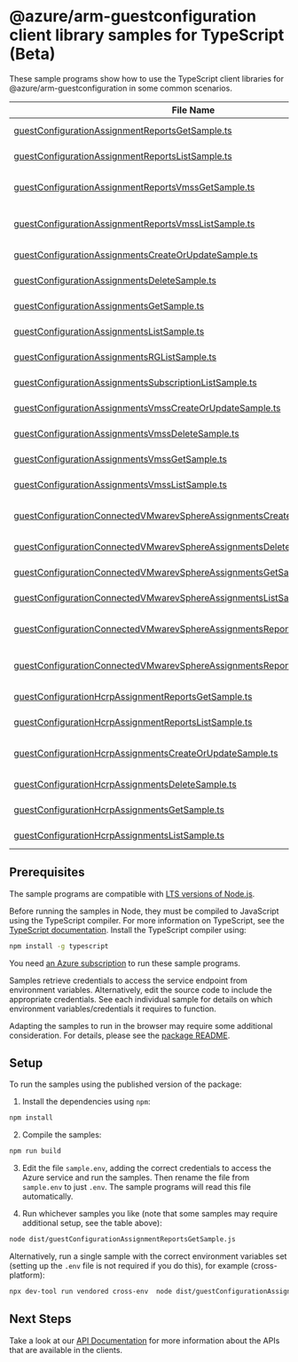 # @azure/arm-guestconfiguration client library samples for TypeScript (Beta)

These sample programs show how to use the TypeScript client libraries for @azure/arm-guestconfiguration in some common scenarios.

| **File Name**                                                                                                                                         | **Description**                                                                                                                                                                           |
| ----------------------------------------------------------------------------------------------------------------------------------------------------- | ----------------------------------------------------------------------------------------------------------------------------------------------------------------------------------------- |
| [guestConfigurationAssignmentReportsGetSample.ts][guestconfigurationassignmentreportsgetsample]                                                       | get a report for the guest configuration assignment, by reportId. x-ms-original-file: 2024-04-05/getGuestConfigurationAssignmentReportById.json                                           |
| [guestConfigurationAssignmentReportsListSample.ts][guestconfigurationassignmentreportslistsample]                                                     | list all reports for the guest configuration assignment, latest report first. x-ms-original-file: 2024-04-05/listAllGuestConfigurationAssignmentReports.json                              |
| [guestConfigurationAssignmentReportsVmssGetSample.ts][guestconfigurationassignmentreportsvmssgetsample]                                               | get a report for the VMSS guest configuration assignment, by reportId. x-ms-original-file: 2024-04-05/getVMSSGuestConfigurationAssignmentReportById.json                                  |
| [guestConfigurationAssignmentReportsVmssListSample.ts][guestconfigurationassignmentreportsvmsslistsample]                                             | list all reports for the VMSS guest configuration assignment, latest report first. x-ms-original-file: 2024-04-05/listAllVMSSGuestConfigurationAssignmentReports.json                     |
| [guestConfigurationAssignmentsCreateOrUpdateSample.ts][guestconfigurationassignmentscreateorupdatesample]                                             | creates an association between a VM and guest configuration x-ms-original-file: 2024-04-05/createOrUpdateGuestConfigurationAssignment.json                                                |
| [guestConfigurationAssignmentsDeleteSample.ts][guestconfigurationassignmentsdeletesample]                                                             | delete a guest configuration assignment x-ms-original-file: 2024-04-05/deleteGuestConfigurationAssignment.json                                                                            |
| [guestConfigurationAssignmentsGetSample.ts][guestconfigurationassignmentsgetsample]                                                                   | get information about a guest configuration assignment x-ms-original-file: 2024-04-05/getGuestConfigurationAssignment.json                                                                |
| [guestConfigurationAssignmentsListSample.ts][guestconfigurationassignmentslistsample]                                                                 | list all guest configuration assignments for a virtual machine. x-ms-original-file: 2024-04-05/listGuestConfigurationAssignments.json                                                     |
| [guestConfigurationAssignmentsRGListSample.ts][guestconfigurationassignmentsrglistsample]                                                             | list all guest configuration assignments for a resource group. x-ms-original-file: 2024-04-05/listRGGuestConfigurationAssignments.json                                                    |
| [guestConfigurationAssignmentsSubscriptionListSample.ts][guestconfigurationassignmentssubscriptionlistsample]                                         | list all guest configuration assignments for a subscription. x-ms-original-file: 2024-04-05/listSubGuestConfigurationAssignments.json                                                     |
| [guestConfigurationAssignmentsVmssCreateOrUpdateSample.ts][guestconfigurationassignmentsvmsscreateorupdatesample]                                     | creates an association between a VMSS and guest configuration x-ms-original-file: 2024-04-05/createOrUpdateGuestConfigurationVMSSAssignment.json                                          |
| [guestConfigurationAssignmentsVmssDeleteSample.ts][guestconfigurationassignmentsvmssdeletesample]                                                     | delete a guest configuration assignment for VMSS x-ms-original-file: 2024-04-05/deleteGuestConfigurationVMSSAssignment.json                                                               |
| [guestConfigurationAssignmentsVmssGetSample.ts][guestconfigurationassignmentsvmssgetsample]                                                           | get information about a guest configuration assignment for VMSS x-ms-original-file: 2024-04-05/getVMSSGuestConfigurationAssignment.json                                                   |
| [guestConfigurationAssignmentsVmssListSample.ts][guestconfigurationassignmentsvmsslistsample]                                                         | list all guest configuration assignments for VMSS. x-ms-original-file: 2024-04-05/listVMSSGuestConfigurationAssignments.json                                                              |
| [guestConfigurationConnectedVMwarevSphereAssignmentsCreateOrUpdateSample.ts][guestconfigurationconnectedvmwarevsphereassignmentscreateorupdatesample] | creates an association between a Connected VM Sphere machine and guest configuration x-ms-original-file: 2024-04-05/createOrUpdateGuestConfigurationConnectedVMwarevSphereAssignment.json |
| [guestConfigurationConnectedVMwarevSphereAssignmentsDeleteSample.ts][guestconfigurationconnectedvmwarevsphereassignmentsdeletesample]                 | delete a guest configuration assignment x-ms-original-file: 2024-04-05/deleteGuestConfigurationConnectedVMwarevSphereAssignment.json                                                      |
| [guestConfigurationConnectedVMwarevSphereAssignmentsGetSample.ts][guestconfigurationconnectedvmwarevsphereassignmentsgetsample]                       | get information about a guest configuration assignment x-ms-original-file: 2024-04-05/getGuestConfigurationConnectedVMwarevSphereAssignment.json                                          |
| [guestConfigurationConnectedVMwarevSphereAssignmentsListSample.ts][guestconfigurationconnectedvmwarevsphereassignmentslistsample]                     | list all guest configuration assignments for an ARC machine. x-ms-original-file: 2024-04-05/listGuestConfigurationConnectedVMwarevSphereAssignments.json                                  |
| [guestConfigurationConnectedVMwarevSphereAssignmentsReportsGetSample.ts][guestconfigurationconnectedvmwarevsphereassignmentsreportsgetsample]         | get a report for the guest configuration assignment, by reportId. x-ms-original-file: 2024-04-05/getGuestConfigurationConnectedVMwarevSphereAssignmentReportById.json                     |
| [guestConfigurationConnectedVMwarevSphereAssignmentsReportsListSample.ts][guestconfigurationconnectedvmwarevsphereassignmentsreportslistsample]       | list all reports for the guest configuration assignment, latest report first. x-ms-original-file: 2024-04-05/listAllGuestConfigurationConnectedVMwarevSphereAssignmentsReports.json       |
| [guestConfigurationHcrpAssignmentReportsGetSample.ts][guestconfigurationhcrpassignmentreportsgetsample]                                               | get a report for the guest configuration assignment, by reportId. x-ms-original-file: 2024-04-05/getGuestConfigurationHCRPAssignmentReportById.json                                       |
| [guestConfigurationHcrpAssignmentReportsListSample.ts][guestconfigurationhcrpassignmentreportslistsample]                                             | list all reports for the guest configuration assignment, latest report first. x-ms-original-file: 2024-04-05/listAllGuestConfigurationHCRPAssignmentReports.json                          |
| [guestConfigurationHcrpAssignmentsCreateOrUpdateSample.ts][guestconfigurationhcrpassignmentscreateorupdatesample]                                     | creates an association between a ARC machine and guest configuration x-ms-original-file: 2024-04-05/createOrUpdateGuestConfigurationHCRPAssignment.json                                   |
| [guestConfigurationHcrpAssignmentsDeleteSample.ts][guestconfigurationhcrpassignmentsdeletesample]                                                     | delete a guest configuration assignment x-ms-original-file: 2024-04-05/deleteGuestConfigurationHCRPAssignment.json                                                                        |
| [guestConfigurationHcrpAssignmentsGetSample.ts][guestconfigurationhcrpassignmentsgetsample]                                                           | get information about a guest configuration assignment x-ms-original-file: 2024-04-05/getGuestConfigurationHCRPAssignment.json                                                            |
| [guestConfigurationHcrpAssignmentsListSample.ts][guestconfigurationhcrpassignmentslistsample]                                                         | list all guest configuration assignments for an ARC machine. x-ms-original-file: 2024-04-05/listGuestConfigurationHCRPAssignments.json                                                    |

## Prerequisites

The sample programs are compatible with [LTS versions of Node.js](https://github.com/nodejs/release#release-schedule).

Before running the samples in Node, they must be compiled to JavaScript using the TypeScript compiler. For more information on TypeScript, see the [TypeScript documentation][typescript]. Install the TypeScript compiler using:

```bash
npm install -g typescript
```

You need [an Azure subscription][freesub] to run these sample programs.

Samples retrieve credentials to access the service endpoint from environment variables. Alternatively, edit the source code to include the appropriate credentials. See each individual sample for details on which environment variables/credentials it requires to function.

Adapting the samples to run in the browser may require some additional consideration. For details, please see the [package README][package].

## Setup

To run the samples using the published version of the package:

1. Install the dependencies using `npm`:

```bash
npm install
```

2. Compile the samples:

```bash
npm run build
```

3. Edit the file `sample.env`, adding the correct credentials to access the Azure service and run the samples. Then rename the file from `sample.env` to just `.env`. The sample programs will read this file automatically.

4. Run whichever samples you like (note that some samples may require additional setup, see the table above):

```bash
node dist/guestConfigurationAssignmentReportsGetSample.js
```

Alternatively, run a single sample with the correct environment variables set (setting up the `.env` file is not required if you do this), for example (cross-platform):

```bash
npx dev-tool run vendored cross-env  node dist/guestConfigurationAssignmentReportsGetSample.js
```

## Next Steps

Take a look at our [API Documentation][apiref] for more information about the APIs that are available in the clients.

[guestconfigurationassignmentreportsgetsample]: https://github.com/Azure/azure-sdk-for-js/blob/main/sdk/guestconfiguration/arm-guestconfiguration/samples/v1-beta/typescript/src/guestConfigurationAssignmentReportsGetSample.ts
[guestconfigurationassignmentreportslistsample]: https://github.com/Azure/azure-sdk-for-js/blob/main/sdk/guestconfiguration/arm-guestconfiguration/samples/v1-beta/typescript/src/guestConfigurationAssignmentReportsListSample.ts
[guestconfigurationassignmentreportsvmssgetsample]: https://github.com/Azure/azure-sdk-for-js/blob/main/sdk/guestconfiguration/arm-guestconfiguration/samples/v1-beta/typescript/src/guestConfigurationAssignmentReportsVmssGetSample.ts
[guestconfigurationassignmentreportsvmsslistsample]: https://github.com/Azure/azure-sdk-for-js/blob/main/sdk/guestconfiguration/arm-guestconfiguration/samples/v1-beta/typescript/src/guestConfigurationAssignmentReportsVmssListSample.ts
[guestconfigurationassignmentscreateorupdatesample]: https://github.com/Azure/azure-sdk-for-js/blob/main/sdk/guestconfiguration/arm-guestconfiguration/samples/v1-beta/typescript/src/guestConfigurationAssignmentsCreateOrUpdateSample.ts
[guestconfigurationassignmentsdeletesample]: https://github.com/Azure/azure-sdk-for-js/blob/main/sdk/guestconfiguration/arm-guestconfiguration/samples/v1-beta/typescript/src/guestConfigurationAssignmentsDeleteSample.ts
[guestconfigurationassignmentsgetsample]: https://github.com/Azure/azure-sdk-for-js/blob/main/sdk/guestconfiguration/arm-guestconfiguration/samples/v1-beta/typescript/src/guestConfigurationAssignmentsGetSample.ts
[guestconfigurationassignmentslistsample]: https://github.com/Azure/azure-sdk-for-js/blob/main/sdk/guestconfiguration/arm-guestconfiguration/samples/v1-beta/typescript/src/guestConfigurationAssignmentsListSample.ts
[guestconfigurationassignmentsrglistsample]: https://github.com/Azure/azure-sdk-for-js/blob/main/sdk/guestconfiguration/arm-guestconfiguration/samples/v1-beta/typescript/src/guestConfigurationAssignmentsRGListSample.ts
[guestconfigurationassignmentssubscriptionlistsample]: https://github.com/Azure/azure-sdk-for-js/blob/main/sdk/guestconfiguration/arm-guestconfiguration/samples/v1-beta/typescript/src/guestConfigurationAssignmentsSubscriptionListSample.ts
[guestconfigurationassignmentsvmsscreateorupdatesample]: https://github.com/Azure/azure-sdk-for-js/blob/main/sdk/guestconfiguration/arm-guestconfiguration/samples/v1-beta/typescript/src/guestConfigurationAssignmentsVmssCreateOrUpdateSample.ts
[guestconfigurationassignmentsvmssdeletesample]: https://github.com/Azure/azure-sdk-for-js/blob/main/sdk/guestconfiguration/arm-guestconfiguration/samples/v1-beta/typescript/src/guestConfigurationAssignmentsVmssDeleteSample.ts
[guestconfigurationassignmentsvmssgetsample]: https://github.com/Azure/azure-sdk-for-js/blob/main/sdk/guestconfiguration/arm-guestconfiguration/samples/v1-beta/typescript/src/guestConfigurationAssignmentsVmssGetSample.ts
[guestconfigurationassignmentsvmsslistsample]: https://github.com/Azure/azure-sdk-for-js/blob/main/sdk/guestconfiguration/arm-guestconfiguration/samples/v1-beta/typescript/src/guestConfigurationAssignmentsVmssListSample.ts
[guestconfigurationconnectedvmwarevsphereassignmentscreateorupdatesample]: https://github.com/Azure/azure-sdk-for-js/blob/main/sdk/guestconfiguration/arm-guestconfiguration/samples/v1-beta/typescript/src/guestConfigurationConnectedVMwarevSphereAssignmentsCreateOrUpdateSample.ts
[guestconfigurationconnectedvmwarevsphereassignmentsdeletesample]: https://github.com/Azure/azure-sdk-for-js/blob/main/sdk/guestconfiguration/arm-guestconfiguration/samples/v1-beta/typescript/src/guestConfigurationConnectedVMwarevSphereAssignmentsDeleteSample.ts
[guestconfigurationconnectedvmwarevsphereassignmentsgetsample]: https://github.com/Azure/azure-sdk-for-js/blob/main/sdk/guestconfiguration/arm-guestconfiguration/samples/v1-beta/typescript/src/guestConfigurationConnectedVMwarevSphereAssignmentsGetSample.ts
[guestconfigurationconnectedvmwarevsphereassignmentslistsample]: https://github.com/Azure/azure-sdk-for-js/blob/main/sdk/guestconfiguration/arm-guestconfiguration/samples/v1-beta/typescript/src/guestConfigurationConnectedVMwarevSphereAssignmentsListSample.ts
[guestconfigurationconnectedvmwarevsphereassignmentsreportsgetsample]: https://github.com/Azure/azure-sdk-for-js/blob/main/sdk/guestconfiguration/arm-guestconfiguration/samples/v1-beta/typescript/src/guestConfigurationConnectedVMwarevSphereAssignmentsReportsGetSample.ts
[guestconfigurationconnectedvmwarevsphereassignmentsreportslistsample]: https://github.com/Azure/azure-sdk-for-js/blob/main/sdk/guestconfiguration/arm-guestconfiguration/samples/v1-beta/typescript/src/guestConfigurationConnectedVMwarevSphereAssignmentsReportsListSample.ts
[guestconfigurationhcrpassignmentreportsgetsample]: https://github.com/Azure/azure-sdk-for-js/blob/main/sdk/guestconfiguration/arm-guestconfiguration/samples/v1-beta/typescript/src/guestConfigurationHcrpAssignmentReportsGetSample.ts
[guestconfigurationhcrpassignmentreportslistsample]: https://github.com/Azure/azure-sdk-for-js/blob/main/sdk/guestconfiguration/arm-guestconfiguration/samples/v1-beta/typescript/src/guestConfigurationHcrpAssignmentReportsListSample.ts
[guestconfigurationhcrpassignmentscreateorupdatesample]: https://github.com/Azure/azure-sdk-for-js/blob/main/sdk/guestconfiguration/arm-guestconfiguration/samples/v1-beta/typescript/src/guestConfigurationHcrpAssignmentsCreateOrUpdateSample.ts
[guestconfigurationhcrpassignmentsdeletesample]: https://github.com/Azure/azure-sdk-for-js/blob/main/sdk/guestconfiguration/arm-guestconfiguration/samples/v1-beta/typescript/src/guestConfigurationHcrpAssignmentsDeleteSample.ts
[guestconfigurationhcrpassignmentsgetsample]: https://github.com/Azure/azure-sdk-for-js/blob/main/sdk/guestconfiguration/arm-guestconfiguration/samples/v1-beta/typescript/src/guestConfigurationHcrpAssignmentsGetSample.ts
[guestconfigurationhcrpassignmentslistsample]: https://github.com/Azure/azure-sdk-for-js/blob/main/sdk/guestconfiguration/arm-guestconfiguration/samples/v1-beta/typescript/src/guestConfigurationHcrpAssignmentsListSample.ts
[apiref]: https://learn.microsoft.com/javascript/api/@azure/arm-guestconfiguration?view=azure-node-preview
[freesub]: https://azure.microsoft.com/free/
[package]: https://github.com/Azure/azure-sdk-for-js/tree/main/sdk/guestconfiguration/arm-guestconfiguration/README.md
[typescript]: https://www.typescriptlang.org/docs/home.html
